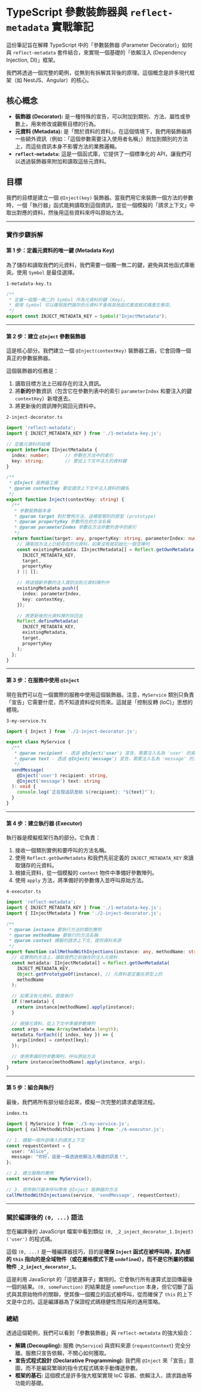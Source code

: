 # TypeScript 參數裝飾器與 `reflect-metadata` 實戰筆記

這份筆記旨在解釋 TypeScript 中的「參數裝飾器 (Parameter Decorator)」如何與 `reflect-metadata` 套件結合，來實現一個基礎的「依賴注入 (Dependency Injection, DI)」框架。

我們將透過一個完整的範例，從無到有拆解其背後的原理。這個概念是許多現代框架（如 NestJS、Angular）的核心。

## 核心概念

- **裝飾器 (Decorator):** 是一種特殊的宣告，可以附加到類別、方法、屬性或參數上，用來修改或觀察目標的行為。
- **元資料 (Metadata):** 是「關於資料的資料」。在這個情境下，我們用裝飾器將一些額外資訊（例如：「這個參數需要注入使用者名稱」）附加到類別的方法上，而這些資訊本身不影響方法的業務邏輯。
- **`reflect-metadata`:** 這是一個函式庫，它提供了一個標準化的 API，讓我們可以透過裝飾器來附加和讀取這些元資料。

## 目標

我們的目標是建立一個 `@Inject(key)` 裝飾器。當我們用它來裝飾一個方法的參數時，一個「執行器」函式能夠讀取到這個資訊，並從一個模擬的「請求上下文」中取出對應的資料，然後用這些資料來呼叫原始方法。

---

### **實作步驟拆解**

#### **第 1 步：定義元資料的唯一鍵 (Metadata Key)**

為了儲存和讀取我們的元資料，我們需要一個獨一無二的鍵，避免與其他函式庫衝突。使用 `Symbol` 是最佳選擇。

`1-metadata-key.ts`
```typescript
/**
 * 定義一個獨一無二的 Symbol 作為元資料的鍵 (Key)。
 * 使用 Symbol 可以確保我們儲存的元資料不會與其他函式庫或程式碼產生衝突。
 */
export const INJECT_METADATA_KEY = Symbol("InjectMetadata");
```

---

#### **第 2 步：建立 `@Inject` 參數裝飾器**

這是核心部分。我們建立一個 `@Inject(contextKey)` 裝飾器工廠，它會回傳一個真正的參數裝飾器。

這個裝飾器的任務是：
1.  讀取目標方法上已經存在的注入資訊。
2.  將**新的**參數資訊（包含它在參數列表中的索引 `parameterIndex` 和要注入的鍵 `contextKey`）新增進去。
3.  將更新後的資訊陣列寫回元資料中。

`2-inject-decorator.ts`
```typescript
import 'reflect-metadata';
import { INJECT_METADATA_KEY } from './1-metadata-key.js';

// 定義元資料的結構
export interface IInjectMetadata {
  index: number;      // 參數在方法中的索引
  key: string;        // 要從上下文中注入的資料鍵
}

/**
 * @Inject 裝飾器工廠
 * @param contextKey 要從請求上下文中注入資料的鍵名
 */
export function Inject(contextKey: string) {
  /**
   * 參數裝飾器本身
   * @param target 對於實例方法，這裡是類別的原型 (prototype)
   * @param propertyKey 參數所在的方法名稱
   * @param parameterIndex 參數在方法參數列表中的索引
   */
  return function(target: any, propertyKey: string, parameterIndex: number) {
    // 讀取該方法上已經存在的元資料，如果沒有就初始化一個空陣列
    const existingMetadata: IInjectMetadata[] = Reflect.getOwnMetadata(
      INJECT_METADATA_KEY,
      target,
      propertyKey
    ) || [];

    // 將這個新參數的注入資訊加到元資料陣列中
    existingMetadata.push({
      index: parameterIndex,
      key: contextKey,
    });

    // 將更新後的元資料陣列存回去
    Reflect.defineMetadata(
      INJECT_METADATA_KEY,
      existingMetadata,
      target,
      propertyKey
    );
  };
}
```

---

#### **第 3 步：在服務中使用 `@Inject`**

現在我們可以在一個實際的服務中使用這個裝飾器。注意，`MyService` 類別只負責「宣告」它需要什麼，而不知道資料從何而來。這就是「控制反轉 (IoC)」思想的體現。

`3-my-service.ts`
```typescript
import { Inject } from './2-inject-decorator.js';

export class MyService {
  /**
   * @param recipient - 透過 @Inject('user') 宣告，需要注入名為 'user' 的資料。
   * @param text - 透過 @Inject('message') 宣告，需要注入名為 'message' 的資料。
   */
  sendMessage(
    @Inject('user') recipient: string,
    @Inject('message') text: string
  ): void {
    console.log(`正在發送訊息給 ${recipient}: "${text}"`);
  }
}
```

---

#### **第 4 步：建立執行器 (Executor)**

執行器是模擬框架行為的部分。它負責：
1.  接收一個類別實例和要呼叫的方法名稱。
2.  使用 `Reflect.getOwnMetadata` 和我們先前定義的 `INJECT_METADATA_KEY` 來讀取儲存的元資料。
3.  根據元資料，從一個模擬的 `context` 物件中準備好參數陣列。
4.  使用 `apply` 方法，將準備好的參數傳入並呼叫原始方法。

`4-executor.ts`
```typescript
import 'reflect-metadata';
import { INJECT_METADATA_KEY } from './1-metadata-key.js';
import { IInjectMetadata } from './2-inject-decorator.js';

/**
 * @param instance 要執行方法的類別實例
 * @param methodName 要執行的方法名稱
 * @param context 模擬的請求上下文，提供資料來源
 */
export function callMethodWithInjections(instance: any, methodName: string, context: Record<string, any>): any {
  // 從實例的方法上，讀取我們之前儲存的注入元資料
  const metadata: IInjectMetadata[] = Reflect.getOwnMetadata(
    INJECT_METADATA_KEY,
    Object.getPrototypeOf(instance), // 元資料是定義在原型上的
    methodName
  );

  // 如果沒有元資料，直接執行
  if (!metadata) {
    return instance[methodName].apply(instance);
  }

  // 根據元資料，從上下文中準備參數陣列
  const args = new Array(metadata.length);
  metadata.forEach(({ index, key }) => {
    args[index] = context[key];
  });

  // 使用準備好的參數陣列，呼叫原始方法
  return instance[methodName].apply(instance, args);
}
```

---

#### **第 5 步：組合與執行**

最後，我們將所有部分組合起來，模擬一次完整的請求處理流程。

`index.ts`
```typescript
import { MyService } from './3-my-service.js';
import { callMethodWithInjections } from './4-executor.js';

// 1. 模擬一個外部傳入的請求上下文
const requestContext = {
  user: "Alice",
  message: "你好，這是一條透過依賴注入傳遞的訊息！",
};

// 2. 建立服務的實例
const service = new MyService();

// 3. 使用執行器來呼叫帶有 @Inject 裝飾器的方法
callMethodWithInjections(service, 'sendMessage', requestContext);
```

---

### **關於編譯後的 `(0, ...)` 語法**

您在編譯後的 JavaScript 檔案中看到類似 `(0, _2_inject_decorator_1.Inject)('user')` 的程式碼。

這個 `(0, ...)` 是一種編譯器技巧，目的是**確保 `Inject` 函式在被呼叫時，其內部的 `this` 指向的是全域物件（或在嚴格模式下是 `undefined`），而不是它所屬的模組物件 `_2_inject_decorator_1`**。

這是利用 JavaScript 的「逗號運算子」實現的。它會執行所有運算式並回傳最後一個的結果。`(0, someFunction)` 的結果就是 `someFunction` 本身，但它切斷了函式與其原始物件的關聯，使其像一個獨立的函式被呼叫，從而確保了 `this` 的上下文是中立的。這是編譯器為了保證程式碼穩健性而採用的通用策略。

### **總結**

透過這個範例，我們可以看到「參數裝飾器」與 `reflect-metadata` 的強大組合：
- **解耦 (Decoupling):** 服務 (`MyService`) 與資料來源 (`requestContext`) 完全分離。服務只宣告依賴，不關心如何獲取。
- **宣告式程式設計 (Declarative Programming):** 我們用 `@Inject` 來「宣告」意圖，而不是編寫繁瑣的指令式程式碼來手動傳遞參數。
- **框架的基石:** 這個模式是許多強大框架實現 IoC 容器、依賴注入、請求路由等功能的基礎。
